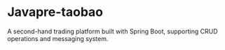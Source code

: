 # Javapre-taobao
A second-hand trading platform built with Spring Boot, supporting CRUD operations and messaging system.
